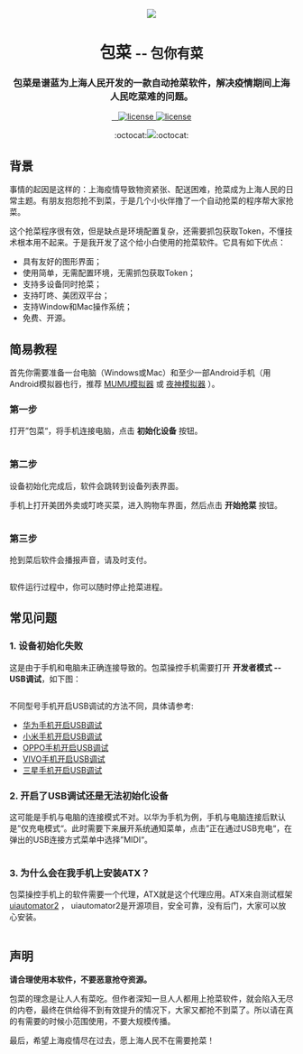 <p align="center"><img src="docs/_media/logo.png"/></p>
<h1 align="center" style="border-bottom: none;">包菜 <small>-- 包你有菜</small></h1>
<h3 align="center">包菜是谱蓝为上海人民开发的一款自动抢菜软件，解决疫情期间上海人民吃菜难的问题。</h3>
<p align="center">
    <a href="https://github.com/jarodyv/cabbage">
        <img alt="" src="https://img.shields.io/static/v1?label=&message=Windows&color=success&logo=windows">
    </a>
    <a href="https://github.com/jarodyv/cabbage">
        <img alt="" src="https://img.shields.io/static/v1?label=&message=Mac&color=success&logo=apple">
    </a>
    <a href="https://github.com/jarodyv/cabbage">
        <img alt="" src="https://img.shields.io/static/v1?label=GUI&message=pyside6&color=brightgreen&logo=qt">
    </a>
    <a href="https://github.com/jarodyv/cabbage">
        <img alt="license" src="https://img.shields.io/github/languages/top/jarodyv/cabbage"/>
    </a>
    <a href="https://github.com/jarodyv/cabbage/LICENSE">
        <img alt="license" src="https://img.shields.io/github/license/jarodyv/cabbage?style=flat">
    </a>
</p>
<p align="center">
:octocat:<a href="https://github.com/jarodyv/cabbage"><img src="https://img.shields.io/badge/-created%20for%20shanghai%20❤%20-blue?style=for-the-badge&logo=github"></a>:octocat:
</p>

## 背景

事情的起因是这样的：上海疫情导致物资紧张、配送困难，抢菜成为上海人民的日常主题。有朋友抱怨抢不到菜，于是几个小伙伴撸了一个自动抢菜的程序帮大家抢菜。

这个抢菜程序很有效，但是缺点是环境配置复杂，还需要抓包获取Token，不懂技术根本用不起来。于是我开发了这个给小白使用的抢菜软件。它具有如下优点：

- 具有友好的图形界面；
- 使用简单，无需配置环境，无需抓包获取Token；
- 支持多设备同时抢菜；
- 支持叮咚、美团双平台；
- 支持Window和Mac操作系统；
- 免费、开源。

## 简易教程

首先你需要准备一台电脑（Windows或Mac）和至少一部Android手机（用Android模拟器也行，推荐 [MUMU模拟器](https://mumu.163.com/mac/index.html) 或 [夜神模拟器](https://www.yeshen.com/) ）。

### 第一步

打开”包菜“，将手机连接电脑，点击 **初始化设备** 按钮。
<p align="center"><img alt="" src="docs/_media/p1.png"></p>

### 第二步

设备初始化完成后，软件会跳转到设备列表界面。

手机上打开美团外卖或叮咚买菜，进入购物车界面，然后点击 **开始抢菜** 按钮。
<p align="center"><img alt="" src="docs/_media/p2.png"></p>

### 第三步
抢到菜后软件会播报声音，请及时支付。
<p align="center"><img alt="" src="docs/_media/p3.png"></p>
软件运行过程中，你可以随时停止抢菜进程。

## 常见问题

### 1. 设备初始化失败

这是由于手机和电脑未正确连接导致的。包菜操控手机需要打开 **开发者模式 -- USB调试**，如下图：
<p align="center"><img alt="" src="docs/_media/p4.jpg"><img alt="" src="docs/_media/p5.jpg"></p>
不同型号手机开启USB调试的方法不同，具体请参考: 

- [华为手机开启USB调试](https://zhuanlan.zhihu.com/p/429854110) 
- [小米手机开启USB调试](https://www.bkqs.com.cn/content/zn2o02qpy.html) 
- [OPPO手机开启USB调试](https://blog.csdn.net/weixin_31100713/article/details/117644271)  
- [VIVO手机开启USB调试](https://www.jy135.com/shouji/162712.html) 
- [三星手机开启USB调试](https://www.jy135.com/shouji/336013.html) 

### 2. 开启了USB调试还是无法初始化设备

这可能是手机与电脑的连接模式不对。以华为手机为例，手机与电脑连接后默认是”仅充电模式“。此时需要下来展开系统通知菜单，点击”正在通过USB充电“，在弹出的USB连接方式菜单中选择”MIDI“。
<p align="center"><img alt="" src="docs/_media/p6.jpg"></p>

### 3. 为什么会在我手机上安装ATX？

包菜操控手机上的软件需要一个代理，ATX就是这个代理应用。ATX来自测试框架 [uiautomator2](https://github.com/openatx/uiautomator2) ，
uiautomator2是开源项目，安全可靠，没有后门，大家可以放心安装。
<p align="center"><img alt="" src="docs/_media/p7.jpg"></p>

## 声明

**请合理使用本软件，不要恶意抢夺资源。**

包菜的理念是让人人有菜吃。但作者深知一旦人人都用上抢菜软件，就会陷入无尽的内卷，最终在供给得不到有效提升的情况下，大家又都抢不到菜了。所以请在真的有需要的时候小范围使用，不要大规模传播。

最后，希望上海疫情尽在过去，愿上海人民不在需要抢菜！
